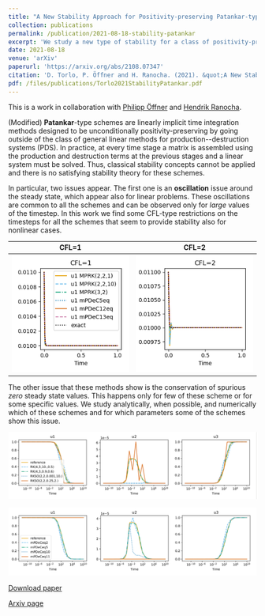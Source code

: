 ```yaml
---
title: "A New Stability Approach for Positivity-preserving Patankar-type Schemes"
collection: publications
permalink: /publication/2021-08-18-stability-patankar
excerpt: 'We study a new type of stability for a class of positivity-preserving nonlinear schemes (Patankar-type schemes) and we discover two types of issues: oscillations around stady states when the timestep is too large and spurious steady states where some methods get stuck. [Download paper](/files/publications/Torlo2021StabilityPatankar.pdf)'
date: 2021-08-18
venue: 'arXiv'
paperurl: 'https://arxiv.org/abs/2108.07347'
citation: 'D. Torlo, P. Öffner and H. Ranocha. (2021). &quot;A New Stability Approach for Positivity-preserving Patankar-type Schemes. &quot; <i>arXiv preprint</i>, https://arxiv.org/abs/2108.07347.'
pdf: /files/publications/Torlo2021StabilityPatankar.pdf
---
```

This is a work in collaboration with [Philipp Öffner](https://philippoeffner.de/) and [Hendrik Ranocha](https://ranocha.de/).

(Modified) **Patankar**-type schemes are linearly implicit time integration methods designed to be unconditionally positivity-preserving by going outside of the class of general linear methods for production--destruction systems (PDS). In practice, at every time stage a matrix is assembled using the production and destruction terms at the previous stages and a linear system must be solved.
Thus, classical stability concepts cannot be applied and there is no satisfying stability theory for these schemes. 


In particular, two issues appear. The first one is an **oscillation** issue around the steady state, which appear also for linear problems. These oscillations are common to all the schemes and can be observed only for *large* values of the timestep. In this work we find some CFL-type restrictions on the timesteps for all the schemes that seem to provide stability also for nonlinear cases.

CFL=1   | CFL=2
:-------------------------:|:-------------------------:
![Oscillations with CFL 1](/images/research/StabilityPatankar_oscillations_CFL1.png)|![Oscillations with CFL 2](/images/research/StabilityPatankar_oscillations_CFL2.png)


The other issue that these methods show is the conservation of spurious *zero* steady state values. This happens only for few of these scheme or for some specific values. We study analytically, when possible, and numerically which of these schemes and for which parameters some of the schemes show this issue.

![Spurious Steady State for MPRK](/images/research/StabilityPatankar_SteadyMPRK.png)

![Spurious Steady State for MPDeC](/images/research/StabilityPatankar_SteadyDeC.png)



[Download paper](/files/publications/Torlo2021StabilityPatankar.pdf)

[Arxiv page](https://arxiv.org/abs/2108.07347)
